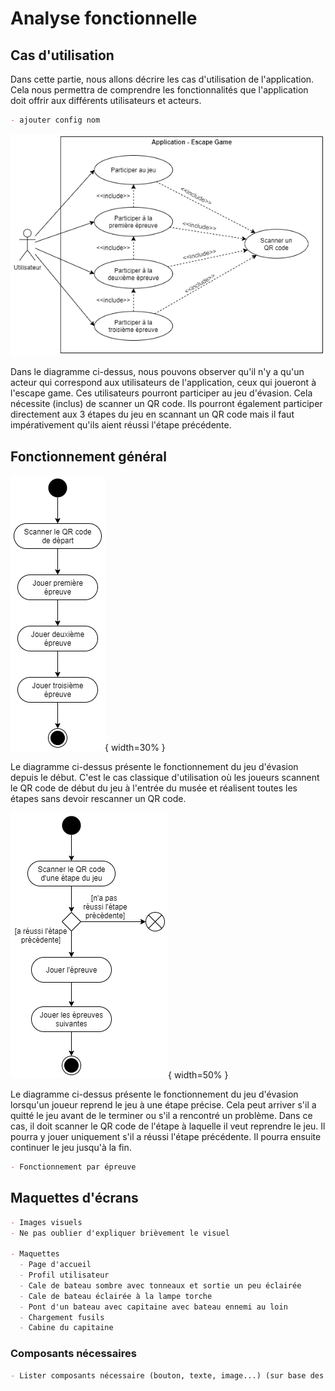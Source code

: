 # Analyse fonctionnelle
## Cas d'utilisation
Dans cette partie, nous allons décrire les cas d'utilisation de l'application. Cela nous permettra de comprendre les fonctionnalités que l'application doit offrir aux différents utilisateurs et acteurs.

```md
- ajouter config nom
```

![Diagramme de cas d'utilisation](../assets/images/Usecase.png)

Dans le diagramme ci-dessus, nous pouvons observer qu'il n'y a qu'un acteur qui correspond aux utilisateurs de l'application, ceux qui joueront à l'escape game. Ces utilisateurs pourront participer au jeu d'évasion. Cela nécessite (inclus) de scanner un QR code. Ils pourront également participer directement aux 3 étapes du jeu en scannant un QR code mais il faut impérativement qu'ils aient réussi l'étape précédente.

## Fonctionnement général
![Diagramme d'activité du jeu complet](../assets/images/Activity-full-game.png){ width=30% }

Le diagramme ci-dessus présente le fonctionnement du jeu d'évasion depuis le début. C'est le cas classique d'utilisation où les joueurs scannent le QR code de début du jeu à l'entrée du musée et réalisent toutes les étapes sans devoir rescanner un QR code.

![Diagramme d'activité de la reprise d'une étape](../assets/images/Activity-step-game.png){ width=50% }

Le diagramme ci-dessus présente le fonctionnement du jeu d'évasion lorsqu'un joueur reprend le jeu à une étape précise. Cela peut arriver s'il a quitté le jeu avant de le terminer ou s'il a rencontré un problème. Dans ce cas, il doit scanner le QR code de l'étape à laquelle il veut reprendre le jeu. Il pourra y jouer uniquement s'il a réussi l'étape précédente. Il pourra ensuite continuer le jeu jusqu'à la fin.

```md
- Fonctionnement par épreuve
```

## Maquettes d'écrans
```md
- Images visuels
- Ne pas oublier d'expliquer brièvement le visuel

- Maquettes
  - Page d'accueil
  - Profil utilisateur
  - Cale de bateau sombre avec tonneaux et sortie un peu éclairée
  - Cale de bateau éclairée à la lampe torche
  - Pont d'un bateau avec capitaine avec bateau ennemi au loin
  - Chargement fusils
  - Cabine du capitaine
```


### Composants nécessaires
```md
- Lister composants nécessaire (bouton, texte, image...) (sur base des maquettes)
```


